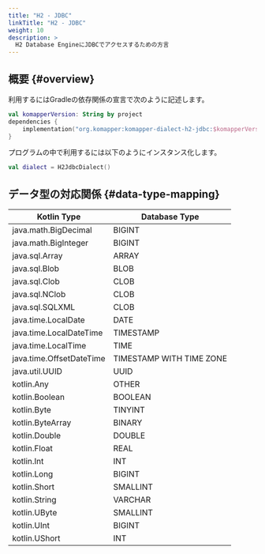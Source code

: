 ```yaml
---
title: "H2 - JDBC"
linkTitle: "H2 - JDBC"
weight: 10
description: >
  H2 Database EngineにJDBCでアクセスするための方言
---
```


## 概要 {#overview}

利用するにはGradleの依存関係の宣言で次のように記述します。

```kotlin
val komapperVersion: String by project
dependencies {
    implementation("org.komapper:komapper-dialect-h2-jdbc:$komapperVersion")
}
```

プログラムの中で利用するには以下のようにインスタンス化します。

```kotlin
val dialect = H2JdbcDialect()
```

## データ型の対応関係 {#data-type-mapping}

| Kotlin Type | Database Type |
|-------------|---------------|
| java.math.BigDecimal | BIGINT |
| java.math.BigInteger | BIGINT |
| java.sql.Array | ARRAY |
| java.sql.Blob | BLOB |
| java.sql.Clob | CLOB |
| java.sql.NClob | CLOB |
| java.sql.SQLXML | CLOB |
| java.time.LocalDate | DATE |
| java.time.LocalDateTime | TIMESTAMP |
| java.time.LocalTime | TIME |
| java.time.OffsetDateTime | TIMESTAMP WITH TIME ZONE |
| java.util.UUID | UUID |
| kotlin.Any | OTHER |
| kotlin.Boolean | BOOLEAN |
| kotlin.Byte | TINYINT |
| kotlin.ByteArray | BINARY |
| kotlin.Double | DOUBLE |
| kotlin.Float | REAL |
| kotlin.Int | INT |
| kotlin.Long | BIGINT |
| kotlin.Short | SMALLINT |
| kotlin.String | VARCHAR |
| kotlin.UByte | SMALLINT |
| kotlin.UInt | BIGINT |
| kotlin.UShort | INT |
